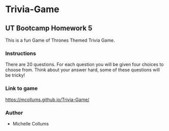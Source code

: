 # Trivia-Game
## UT Bootcamp Homework 5
This is a fun Game of Thrones Themed Trivia Game. 

### Instructions
There are 20 questions. For each question you will be given four choices to choose from. Think about your answer hard, some of these questions will be tricky!

### Link to game
https://mcollums.github.io/Trivia-Game/

### Author
* Michelle Collums

